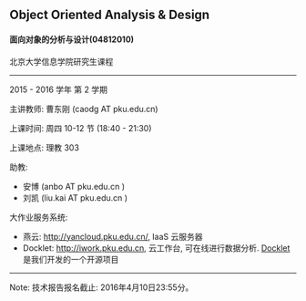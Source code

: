 ## Object Oriented Analysis & Design

#### 面向对象的分析与设计(04812010)

北京大学信息学院研究生课程

----

2015 - 2016 学年 第 2 学期


主讲教师: 曹东刚 (caodg AT pku.edu.cn)

上课时间: 周四 10-12 节 (18:40 - 21:30)

上课地点: 理教 303

助教:

- 安博 (anbo AT pku.edu.cn )
- 刘凯 (liu.kai AT pku.edu.cn )

大作业服务系统:

- 燕云: http://yancloud.pku.edu.cn/, IaaS 云服务器
- Docklet: http://iwork.pku.edu.cn, 云工作台, 可在线进行数据分析. [Docklet](http://docklet.unias.org) 是我们开发的一个开源项目

----

<!--
[作业1 分配结果发布](hw1-pair.md) . Mar 17, 2016
[作业2 发布](hw.md#作业2). Mar 17, 2016
[大作业](hw.md#大作业) 发布. Mar 31, 2016
-->

Note:
技术报告报名截止: 2016年4月10日23:55分。


